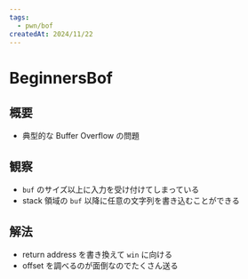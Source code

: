 ```yaml
---
tags:
  - pwn/bof
createdAt: 2024/11/22
---
```


# BeginnersBof

## 概要

* 典型的な Buffer Overflow の問題

## 観察

* `buf` のサイズ以上に入力を受け付けてしまっている
* stack 領域の `buf` 以降に任意の文字列を書き込むことができる

## 解法

* return address を書き換えて `win` に向ける
* offset を調べるのが面倒なのでたくさん送る

